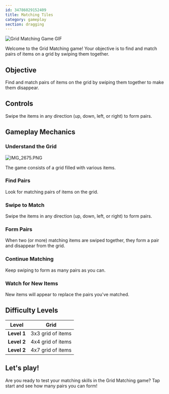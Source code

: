 ```yaml
---
id: 34786029152409
title: Matching Tiles
category: gameplay
section: dragging
---
```

![Grid Matching Game GIF](https://help.studycat.com/hc/article_attachments/34965697809049)

Welcome to the Grid Matching game! Your objective is to find and match pairs of items on a grid by swiping them together.

## Objective

Find and match pairs of items on the grid by swiping them together to make them disappear.

## Controls

Swipe the items in any direction (up, down, left, or right) to form pairs.

## Gameplay Mechanics

### Understand the Grid

![IMG_2675.PNG](https://help.studycat.com/hc/article_attachments/34786044757657)

The game consists of a grid filled with various items.

### Find Pairs

Look for matching pairs of items on the grid.

### Swipe to Match

Swipe the items in any direction (up, down, left, or right) to form pairs.

### Form Pairs

When two (or more) matching items are swiped together, they form a pair and disappear from the grid.

### Continue Matching

Keep swiping to form as many pairs as you can.

### Watch for New Items

New items will appear to replace the pairs you've matched.

## Difficulty Levels

| Level | Grid |
| --- | --- |
| **Level 1** | 3x3 grid of items |
| **Level 2** | 4x4 grid of items |
| **Level 2** | 4x7 grid of items |

## Let's play!

Are you ready to test your matching skills in the Grid Matching game? Tap start and see how many pairs you can form!